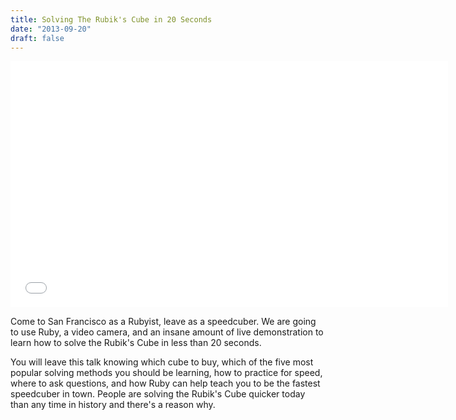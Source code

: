 ```yaml
---
title: Solving The Rubik's Cube in 20 Seconds
date: "2013-09-20"
draft: false
---
```


<iframe
  width="700"
  height="394"
  src="//www.youtube.com/embed/PV9Tsu6ny-0"
  class='py-4'
  frameborder="0" allowfullscreen>
</iframe>

Come to San Francisco as a Rubyist, leave as a speedcuber. We are going to use
Ruby, a video camera, and an insane amount of live demonstration to learn how
to solve the Rubik's Cube in less than 20 seconds.

You will leave this talk knowing which cube to buy, which of the five most
popular solving methods you should be learning, how to practice for speed,
where to ask questions, and how Ruby can help teach you to be the fastest
speedcuber in town. People are solving the Rubik's Cube quicker today than any
time in history and there's a reason why.
